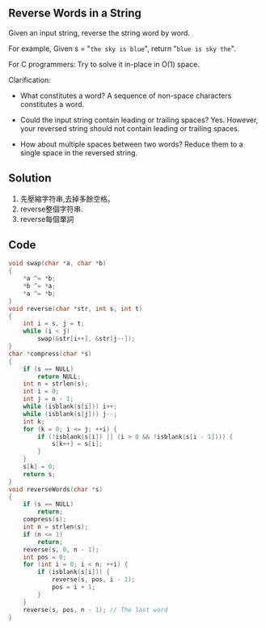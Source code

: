 ## Reverse Words in a String

Given an input string, reverse the string word by word.

For example,
Given s = "`the sky is blue`",
return "`blue is sky the`".

For C programmers: Try to solve it in-place in O(1) space.


Clarification:
* What constitutes a word?
	A sequence of non-space characters constitutes a word.

* Could the input string contain leading or trailing spaces?
	Yes. However, your reversed string should not contain leading or trailing spaces.

* How about multiple spaces between two words?
	Reduce them to a single space in the reversed string.

## Solution

1. 先壓縮字符串,去掉多餘空格。
2. reverse整個字符串.
3. reverse每個單詞

## Code
```c
void swap(char *a, char *b)
{
	*a ^= *b;
	*b ^= *a;
	*a ^= *b;
}
void reverse(char *str, int s, int t)
{
	int i = s, j = t;
	while (i < j)
		swap(&str[i++], &str[j--]);
}
char *compress(char *s)
{
	if (s == NULL)
		return NULL;
	int n = strlen(s);
	int i = 0;
	int j = n - 1; 
	while (isblank(s[i])) i++;
	while (isblank(s[j])) j--;
	int k;
	for (k = 0; i <= j; ++i) {
		if (!isblank(s[i]) || (i > 0 && !isblank(s[i - 1]))) {
			s[k++] = s[i];
		}
	}
	s[k] = 0;
	return s;
}
void reverseWords(char *s)
{
	if (s == NULL)
		return;
	compress(s);
	int n = strlen(s);
	if (n <= 1)
		return;
	reverse(s, 0, n - 1);
	int pos = 0;
	for (int i = 0; i < n; ++i) {
		if (isblank(s[i])) {
			reverse(s, pos, i - 1);
			pos = i + 1;
		}
	}
	reverse(s, pos, n - 1); // The last word
}
```
